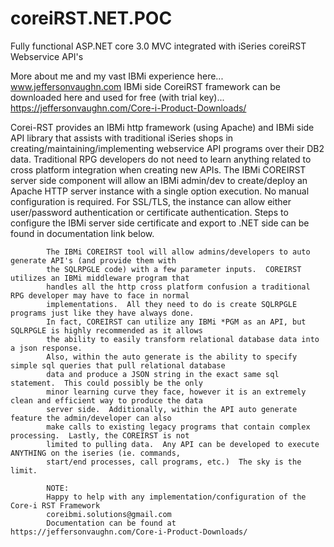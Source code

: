 # coreiRST.NET.POC
Fully functional ASP.NET core 3.0 MVC integrated with iSeries coreiRST Webservice API's

More about me and my vast IBMi experience here... www.jeffersonvaughn.com
IBMi side CoreiRST framework can be downloaded here and used for free (with trial key)... https://jeffersonvaughn.com/Core-i-Product-Downloads/ 

Corei-RST provides an IBMi http framework (using Apache) and IBMi side API library that assists with
            traditional iSeries shops in creating/maintaining/implementing webservice API programs over
            their DB2 data.  Traditional RPG developers do not need to learn anything related to cross platform
            integration when creating new APIs.  The IBMi COREIRST server side component will allow an IBMi admin/dev
            to create/deploy an Apache HTTP server instance with a single option execution.  No manual configuration
            is required.  For SSL/TLS, the instance can allow either user/password authentication or certificate
            authentication.  Steps to configure the IBMi server side certificate and export to .NET side can be
            found in documentation link below.

            The IBMi COREIRST tool will allow admins/developers to auto generate API's (and provide them with
            the SQLRPGLE code) with a few parameter inputs.  COREIRST utilizes an IBMi middleware program that
            handles all the http cross platform confusion a traditional RPG developer may have to face in normal
            implementations.  All they need to do is create SQLRPGLE programs just like they have always done.
            In fact, COREIRST can utilize any IBMi *PGM as an API, but SQLRPGLE is highly recommended as it allows
            the ability to easily transform relational database data into a json response.
            Also, within the auto generate is the ability to specify simple sql queries that pull relational database
            data and produce a JSON string in the exact same sql statement.  This could possibly be the only
            minor learning curve they face, however it is an extremely clean and efficient way to produce the data
            server side.  Additionally, within the API auto generate feature the admin/developer can also
            make calls to existing legacy programs that contain complex processing.  Lastly, the COREIRST is not
            limited to pulling data.  Any API can be developed to execute ANYTHING on the iseries (ie. commands,
            start/end processes, call programs, etc.)  The sky is the limit.
            
            NOTE: 
            Happy to help with any implementation/configuration of the Core-i RST Framework
            coreibmi.solutions@gmail.com
            Documentation can be found at https://jeffersonvaughn.com/Core-i-Product-Downloads/ 
